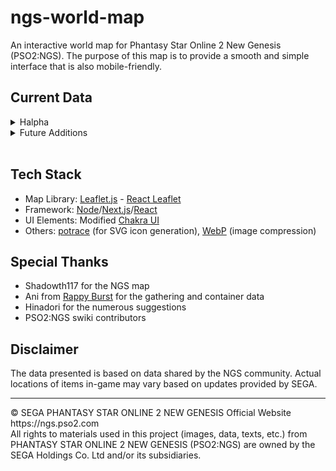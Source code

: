 # ngs-world-map
An interactive world map for Phantasy Star Online 2 New Genesis (PSO2:NGS).
The purpose of this map is to provide a smooth and simple interface that is also mobile-friendly.

## Current Data 
<details>
  <summary>Halpha</summary>

#### Aelio Region
* English/日本語 text
* Key landmarks: Ryuker Devices, Cocoons, Towers, Region Mags
* Gathering Nodes (credits: [Ani/Rappy Burst](https://new-gen.rappy-burst.com/gathering/))
* Caves and Tunnels (credits: [Ani/Rappy Burst](https://new-gen.rappy-burst.com/gathering/))
* Red Item Containers (credits: [Ani/Rappy Burst](https://new-gen.rappy-burst.com/gathering/))
* Field Bosses (Veteran enemies)
* Regions (Exploration/Battle)
</details>

<details>
  <summary>Future Additions</summary>

  * A custom layer control panel
  * More gathering nodes
  * The desert region
</details>

<br/>

## Tech Stack
- Map Library: [Leaflet.js](https://leafletjs.com/) - [React Leaflet](https://react-leaflet.js.org/)
- Framework: [Node](https://nodejs.org)/[Next.js](https://nextjs.org)/[React](https://reactjs.org/)
- UI Elements: Modified [Chakra UI](https://chakra-ui.com/)
- Others: [potrace](http://potrace.sourceforge.net/) (for SVG icon generation), [WebP](https://developers.google.com/speed/webp) (image compression)

## Special Thanks
* Shadowth117 for the NGS map
* Ani from [Rappy Burst](https://new-gen.rappy-burst.com/) for the gathering and container data
* Hinadori for the numerous suggestions
* PSO2:NGS swiki contributors

## Disclaimer
The data presented is based on data shared by the NGS community. Actual locations of items in-game may vary based on updates provided by SEGA.

<hr/>
&copy; SEGA PHANTASY STAR ONLINE 2 NEW GENESIS Official Website https://ngs.pso2.com
<br/>
All rights to materials used in this project (images, data, texts, etc.) from PHANTASY STAR ONLINE 2 NEW GENESIS (PSO2:NGS) are owned by the SEGA Holdings Co. Ltd and/or its subsidiaries.
